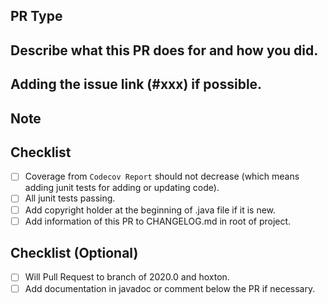 ## PR Type

<!--
Bugfix.
Feature.
Code style update (formatting, local variables).
Refactoring (no functional changes, no api changes).
Documentation content changes.
Other... Please describe:
 -->

## Describe what this PR does for and how you did.

## Adding the issue link (#xxx) if possible.

<!--
fixes #
 -->

## Note

## Checklist

- [ ] Coverage from `Codecov Report` should not decrease (which means adding junit tests for adding or updating code).
- [ ] All junit tests passing.
- [ ] Add copyright holder at the beginning of .java file if it is new.
- [ ] Add information of this PR to CHANGELOG.md in root of project.

## Checklist (Optional)

- [ ] Will Pull Request to branch of 2020.0 and hoxton.
- [ ] Add documentation in javadoc or comment below the PR if necessary.
